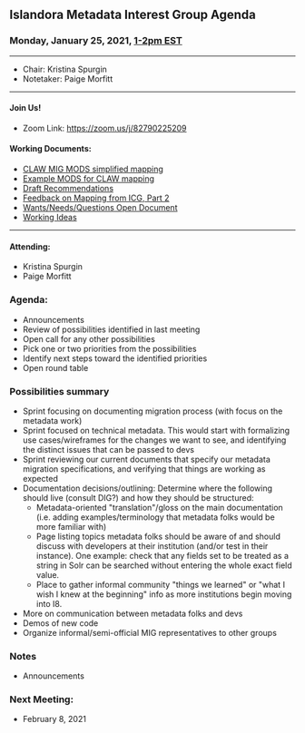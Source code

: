 ## Islandora Metadata Interest Group Agenda
### Monday, January 25, 2021, [1-2pm EST](http://www.thetimezoneconverter.com/?t=1%20pm&tz=Toronto&)

---
* Chair: Kristina Spurgin
* Notetaker: Paige Morfitt
---

#### Join Us!
* Zoom Link: https://zoom.us/j/82790225209

#### Working Documents:
* [CLAW MIG MODS simplified mapping](https://docs.google.com/spreadsheets/d/18u2qFJ014IIxlVpM3JXfDEFccwBZcoFsjbBGpvL0jJI/edit#gid=0)
* [Example MODS for CLAW mapping](https://docs.google.com/spreadsheets/d/1C2Xie7HUDSgRT5v4ldoJvlNdoXz2GHAPvL3PE3TOKW8/edit#gid=1829081124)
* [Draft Recommendations](https://docs.google.com/document/d/15qSO9YcALtYSqd6CUuGx0t8FwUJ5pPwVPz0PA5rU898/edit#heading=h.f9r6knw0rjvu)
* [Feedback on Mapping from ICG, Part 2](https://docs.google.com/document/d/11OpqMMCXM1TFXgsr4yyTQ_cH9DabnD31p7JnuTRQl28/edit?invite=CMWvruEI&ts=5e66437f)
* [Wants/Needs/Questions Open Document](https://docs.google.com/document/d/12Kpb6826TNPzzMuyPS0sESa9TLnmljQmeioWbaPeEdA/edit)
* [Working Ideas](https://github.com/islandora-interest-groups/Islandora-Metadata-Interest-Group/blob/main/working_docs/ideas_and_topics.md)

---

#### Attending:
* Kristina Spurgin
* Paige Morfitt

### Agenda:
* Announcements
* Review of possibilities identified in last meeting
* Open call for any other possibilities
* Pick one or two priorities from the possibilities
* Identify next steps toward the identified priorities
* Open round table

### Possibilities summary

* Sprint focusing on documenting migration process (with focus on the metadata work)
* Sprint focused on technical metadata. This would start with formalizing use cases/wireframes for the changes we want to see, and identifying the distinct issues that can be passed to devs
* Sprint reviewing our current documents that specify our metadata migration specifications, and verifying that things are working as expected
* Documentation decisions/outlining: Determine where the following should live (consult DIG?) and how they should be structured:
  * Metadata-oriented "translation"/gloss on the main documentation (i.e. adding examples/terminology that metadata folks would be more familiar with)
  * Page listing topics metadata folks should be aware of and should discuss with developers at their institution (and/or test in their instance). One example: check that any fields set to be treated as a string in Solr can be searched without entering the whole exact field value.
  * Place to gather informal community "things we learned" or "what I wish I knew at the beginning" info as more institutions begin moving into I8.  
* More on communication between metadata folks and devs
* Demos of new code
* Organize informal/semi-official MIG representatives to other groups

### Notes
* Announcements
    
### Next Meeting:
* February 8, 2021

